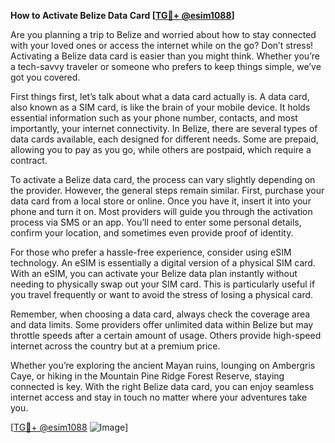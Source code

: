 **How to Activate Belize Data Card [[TG💪+ @esim1088](https://t.me/s/esim1088)]**

Are you planning a trip to Belize and worried about how to stay connected with your loved ones or access the internet while on the go? Don’t stress! Activating a Belize data card is easier than you might think. Whether you’re a tech-savvy traveler or someone who prefers to keep things simple, we’ve got you covered.

First things first, let’s talk about what a data card actually is. A data card, also known as a SIM card, is like the brain of your mobile device. It holds essential information such as your phone number, contacts, and most importantly, your internet connectivity. In Belize, there are several types of data cards available, each designed for different needs. Some are prepaid, allowing you to pay as you go, while others are postpaid, which require a contract. 

To activate a Belize data card, the process can vary slightly depending on the provider. However, the general steps remain similar. First, purchase your data card from a local store or online. Once you have it, insert it into your phone and turn it on. Most providers will guide you through the activation process via SMS or an app. You’ll need to enter some personal details, confirm your location, and sometimes even provide proof of identity. 

For those who prefer a hassle-free experience, consider using eSIM technology. An eSIM is essentially a digital version of a physical SIM card. With an eSIM, you can activate your Belize data plan instantly without needing to physically swap out your SIM card. This is particularly useful if you travel frequently or want to avoid the stress of losing a physical card. 

Remember, when choosing a data card, always check the coverage area and data limits. Some providers offer unlimited data within Belize but may throttle speeds after a certain amount of usage. Others provide high-speed internet across the country but at a premium price. 

Whether you’re exploring the ancient Mayan ruins, lounging on Ambergris Caye, or hiking in the Mountain Pine Ridge Forest Reserve, staying connected is key. With the right Belize data card, you can enjoy seamless internet access and stay in touch no matter where your adventures take you.

[[TG💪+ @esim1088](https://t.me/s/esim1088) ![Image](https://i.postimg.cc/Y0z9fWf4/image.png)]